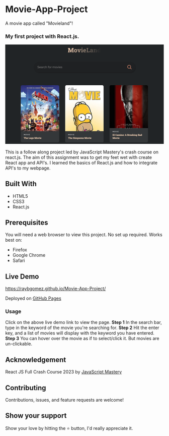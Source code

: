 # Movie-App-Project
A movie app called "Movieland"!

### My first project with React.js.

<div align="center"><img width="1280" alt="websiteScreenShot" src="./src/images/Movieland-screenshot.png"></div>


This is a follow along project led by JavaScript Mastery's crash course on react.js. The aim of this assignment was to get my feet wet with create React app and API's. I learned the basics of React.js and how to integrate API's to my webpage. 

## Built With 

- HTML5
- CSS3
- React.js

## Prerequisites

You will need a web browser to view this project. No set up required. Works best on:

- Firefox
- Google Chrome
- Safari

## Live Demo

<https://raybgomez.github.io/Movie-App-Project/>

Deployed on [GitHub Pages](https://pages.github.com/) 

### Usage

Click on the above live demo link to view the page.
**Step 1** In the search bar, type in the keyword of the movie you're searching for.
**Step 2** Hit the enter key, and a list of movies will display with the keyword you have entered.
**Step 3** You can hover over the movie as if to select/click it. But movies are un-clickable.


## Acknowledgement

React JS Full Crash Course 2023 by [JavaScript Mastery](https://www.jsmastery.pro/) 

## Contributing

Contributions, issues, and feature requests are welcome!

## Show your support

Show your love by hitting the ⭐️ button, I'd really appreciate it.
